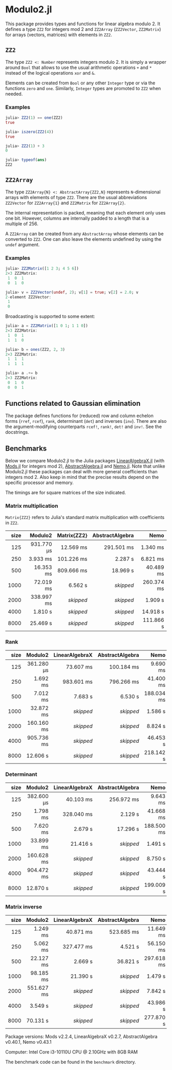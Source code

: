 # Modulo2.jl

This package provides types and functions for linear algebra modulo 2.
It defines a type `ZZ2` for integers mod 2 and `ZZ2Array` (`ZZ2Vector`, `ZZ2Matrix`)
for arrays (vectors, matrices) with elements in `ZZ2`.

## `ZZ2`

The type `ZZ2 <: Number` represents integers modulo 2. It is simply a wrapper around `Bool`
that allows to use the usual arithmetic operations `+` and `*` instead of the logical
operations `xor` and `&`.

Elements can be created from `Bool` or any other `Integer` type or via the functions `zero` and `one`.
Similarly, `Integer` types are promoted to `ZZ2` when needed.

### Examples
```julia
julia> ZZ2(1) == one(ZZ2)
true

julia> iszero(ZZ2(4))
true

julia> ZZ2(1) + 3
0

julia> typeof(ans)
ZZ2
```

## `ZZ2Array`

The type `ZZ2Array{N} <: AbstractArray{ZZ2,N}` represents `N`-dimensional arrays with elements of type `ZZ2`.
There are the usual abbreviations `ZZ2Vector` for `ZZ2Array{1}` and `ZZ2Matrix` for `ZZ2Array{2}`.

The internal representation is packed, meaning that each element only uses one bit.
However, columns are internally padded to a length that is a multiple of 256.

A `ZZ2Array` can be created from any `AbstractArray` whose elements can be converted to `ZZ2`.
One can also leave the elements undefined by using the `undef` argument.

### Examples
```julia
julia> ZZ2Matrix([1 2 3; 4 5 6])
2×3 ZZ2Matrix:
 1  0  1
 0  1  0

julia> v = ZZ2Vector(undef, 2); v[1] = true; v[2] = 2.0; v
2-element ZZ2Vector:
 1
 0
```

Broadcasting is supported to some extent:
```julia
julia> a = ZZ2Matrix([1 0 1; 1 1 0])
2×3 ZZ2Matrix:
 1  0  1
 1  1  0

julia> b = ones(ZZ2, 2, 3)
2×3 ZZ2Matrix:
 1  1  1
 1  1  1

julia> a .+= b
2×3 ZZ2Matrix:
 0  1  0
 0  0  1
```

## Functions related to Gaussian elimination

The package defines functions for (reduced) row and column echelon forms (`rref`, `rcef`),
`rank`, determinant (`det`) and inverses (`inv`). There are also the argument-modifying counterparts
`rcef!`, `rank!`, `det!` and `inv!`. See the docstrings.

## Benchmarks

Below we compare Modulo2.jl to the Julia packages
[LinearAlgebraX.jl](https://github.com/scheinerman/LinearAlgebraX.jl)
(with [Mods.jl](https://github.com/scheinerman/Mods.jl) for integers mod 2),
[AbstractAlgebra.jl](https://github.com/Nemocas/AbstractAlgebra.jl)
and
[Nemo.jl](https://github.com/Nemocas/Nemo.jl).
Note that unlike Modulo2.jl these packages can deal with more general coefficients than integers mod 2.
Also keep in mind that the precise results depend on the specific processor and memory.

The timings are for square matrices of the size indicated.

### Matrix multiplication

`Matrix{ZZ2}` refers to Julia's standard matrix multiplication with coefficients in `ZZ2`.

| size | Modulo2 | Matrix{ZZ2} | AbstractAlgebra | Nemo |
| ---: | ---: | ---: | ---: | ---: |
| 125 | 931.770 μs | 12.569 ms | 291.501 ms | 1.340 ms |
| 250 | 3.933 ms | 101.226 ms | 2.287 s | 6.821 ms |
| 500 | 16.353 ms | 809.666 ms | 18.969 s | 40.489 ms |
| 1000 | 72.019 ms | 6.562 s | *skipped* | 260.374 ms |
| 2000 | 338.997 ms | *skipped* | *skipped* | 1.909 s |
| 4000 | 1.810 s | *skipped* | *skipped* | 14.918 s |
| 8000 | 25.469 s | *skipped* | *skipped* | 111.866 s |

### Rank

| size | Modulo2 | LinearAlgebraX | AbstractAlgebra | Nemo |
| ---: | ---: | ---: | ---: | ---: |
| 125 | 361.280 μs | 73.607 ms | 100.184 ms | 9.690 ms |
| 250 | 1.692 ms | 983.601 ms | 796.266 ms | 41.400 ms |
| 500 | 7.012 ms | 7.683 s | 6.530 s | 188.034 ms |
| 1000 | 32.872 ms | *skipped* | *skipped* | 1.586 s |
| 2000 | 160.160 ms | *skipped* | *skipped* | 8.824 s |
| 4000 | 905.736 ms | *skipped* | *skipped* | 46.453 s |
| 8000 | 12.606 s | *skipped* | *skipped* | 218.142 s |

### Determinant

| size | Modulo2 | LinearAlgebraX | AbstractAlgebra | Nemo |
| ---: | ---: | ---: | ---: | ---: |
| 125 | 382.600 μs | 40.103 ms | 256.972 ms | 9.643 ms |
| 250 | 1.798 ms | 328.040 ms | 2.129 s | 41.668 ms |
| 500 | 7.620 ms | 2.679 s | 17.296 s | 188.500 ms |
| 1000 | 33.899 ms | 21.416 s | *skipped* | 1.491 s |
| 2000 | 160.628 ms | *skipped* | *skipped* | 8.750 s |
| 4000 | 904.472 ms | *skipped* | *skipped* | 43.444 s |
| 8000 | 12.870 s | *skipped* | *skipped* | 199.009 s |

### Matrix inverse

| size | Modulo2 | LinearAlgebraX | AbstractAlgebra | Nemo |
| ---: | ---: | ---: | ---: | ---: |
| 125 | 1.249 ms | 40.871 ms | 523.685 ms | 11.649 ms |
| 250 | 5.062 ms | 327.477 ms | 4.521 s | 56.150 ms |
| 500 | 22.127 ms | 2.669 s | 36.821 s | 297.618 ms |
| 1000 | 98.185 ms | 21.390 s | *skipped* | 1.479 s |
| 2000 | 551.627 ms | *skipped* | *skipped* | 7.842 s |
| 4000 | 3.549 s | *skipped* | *skipped* | 43.986 s |
| 8000 | 70.131 s | *skipped* | *skipped* | 277.870 s |

Package versions:
Mods v2.2.4,
LinearAlgebraX v0.2.7,
AbstractAlgebra v0.40.1,
Nemo v0.43.1

Computer: Intel Core i3-10110U CPU @ 2.10GHz with 8GB RAM

The benchmark code can be found in the `benchmark` directory.
